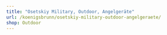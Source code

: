 ```yaml
---
title: "Osetskiy Military, Outdoor, Angelgeräte"
url: /koenigsbrunn/osetskiy-military-outdoor-angelgeraete/
shop: Outdoor
---
```

